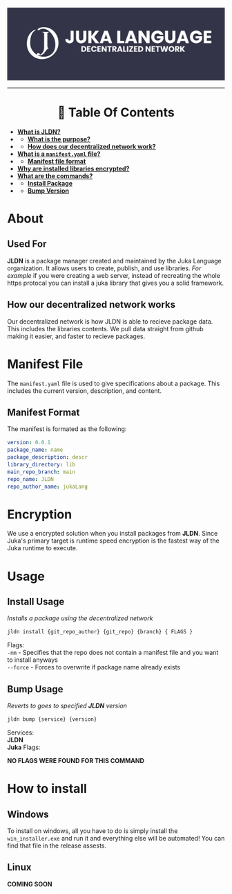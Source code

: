 ![BANNER(https://jukalang.com)](./docs/banner.png)
<hr>
<h1 align="center">📖 Table Of Contents</h1>

- [**What is JLDN?**](#about)
- - [**What is the purpose?**](#used-for)
- - [**How does our decentralized  network work?**](#how-our-decentralized-network-works)
- [**What is a `manifest.yaml` file?**](#manifest-file)
- - [**Manifest file format**](#manifest-format)
- [**Why are installed libraries encrypted?**](#encryption)
- [**What are the commands?**](#usage)
- - [**Install Package**](#install-usage)
- - [**Bump Version**](#bump-usage)
# About

## Used For
**JLDN** is a package manager created and maintained by the Juka Language organization. It allows users to create, publish, and use libraries. *For example* if you were creating a web server, instead of recreating the whole https protocal you can install a juka library that gives you a solid framework.

## How our decentralized  network works
Our decentralized network is how JLDN is able to recieve package data. This includes the libraries contents. We pull data straight from github making it easier, and faster to recieve packages. 

# Manifest File
The `manifest.yaml` file is used to give specifications about a package. This includes the current version, description, and content. 

## Manifest Format 
The manifest is formated as the following:
```yaml
version: 0.0.1
package_name: name
package_description: descr
library_directory: lib
main_repo_branch: main
repo_name: JLDN
repo_author_name: jukaLang
```

# Encryption 
We use a encrypted solution when you install packages from **JLDN**. Since Juka's primary target is runtime speed encryption is the fastest way of the Juka runtime to execute.

# Usage
## Install Usage
*Installs a package using the decentralized network*
```bash
jldn install {git_repo_author} {git_repo} {branch} { FLAGS }
```

Flags:
<br>`-nm` - Specifies that the repo does not contain a manifest file and you want to install anyways 
<br>`--force` - Forces to overwrite if package name already exists 

## Bump Usage 
*Reverts to goes to specified **JLDN** version*
```bash
jldn bump {service} {version}
```

Services:
	<br>**JLDN**<br>**Juka**
Flags:

**NO FLAGS WERE FOUND FOR THIS COMMAND**

# How to install
## Windows
To install on windows, all you have to do is simply install the `win_installer.exe` and run it and everything else will be automated! You can find that file in the release assests.

## Linux

**COMING SOON**
